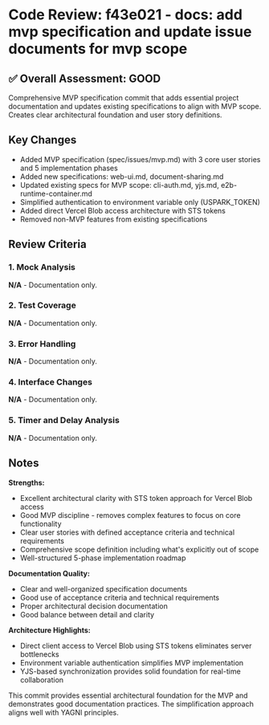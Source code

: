 # Code Review: f43e021 - docs: add mvp specification and update issue documents for mvp scope

## ✅ Overall Assessment: GOOD

Comprehensive MVP specification commit that adds essential project documentation and updates existing specifications to align with MVP scope. Creates clear architectural foundation and user story definitions.

## Key Changes

- Added MVP specification (spec/issues/mvp.md) with 3 core user stories and 5 implementation phases
- Added new specifications: web-ui.md, document-sharing.md 
- Updated existing specs for MVP scope: cli-auth.md, yjs.md, e2b-runtime-container.md
- Simplified authentication to environment variable only (USPARK_TOKEN)
- Added direct Vercel Blob access architecture with STS tokens
- Removed non-MVP features from existing specifications

## Review Criteria

### 1. Mock Analysis
**N/A** - Documentation only.

### 2. Test Coverage
**N/A** - Documentation only.

### 3. Error Handling
**N/A** - Documentation only.

### 4. Interface Changes
**N/A** - Documentation only.

### 5. Timer and Delay Analysis
**N/A** - Documentation only.

## Notes

**Strengths:**
- Excellent architectural clarity with STS token approach for Vercel Blob access
- Good MVP discipline - removes complex features to focus on core functionality
- Clear user stories with defined acceptance criteria and technical requirements
- Comprehensive scope definition including what's explicitly out of scope
- Well-structured 5-phase implementation roadmap

**Documentation Quality:**
- Clear and well-organized specification documents
- Good use of acceptance criteria and technical requirements
- Proper architectural decision documentation
- Good balance between detail and clarity

**Architecture Highlights:**
- Direct client access to Vercel Blob using STS tokens eliminates server bottlenecks
- Environment variable authentication simplifies MVP implementation
- YJS-based synchronization provides solid foundation for real-time collaboration

This commit provides essential architectural foundation for the MVP and demonstrates good documentation practices. The simplification approach aligns well with YAGNI principles.